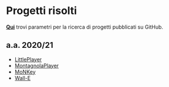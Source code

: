 # Progetti risolti

**[Qui](https://github.com/search?l=Java&o=desc&p=1&q=mnk+game&s=updated&type=Repositories)**
trovi parametri per la ricerca di progetti pubblicati su GitHub.

## a.a. 2020/21

- [LittlePlayer](https://github.com/specialfish9/LittleMan)
- [MontagnolaPlayer](https://github.com/giammirove/mnk-game)
- [MoNKey](https://github.com/FoxySeta/monkey)
- [Wall-E](https://github.com/kocierik/Wall-E)
